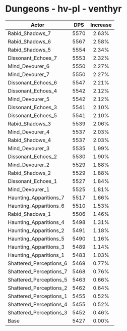 # Dungeons - hv-pl - venthyr
| Actor | DPS | Increase |
|---|:---:|:---:|
|Rabid_Shadows_7|5570|2.63%|
|Rabid_Shadows_6|5567|2.58%|
|Rabid_Shadows_5|5554|2.34%|
|Dissonant_Echoes_7|5553|2.32%|
|Mind_Devourer_6|5550|2.27%|
|Mind_Devourer_7|5550|2.27%|
|Dissonant_Echoes_6|5547|2.21%|
|Dissonant_Echoes_4|5542|2.12%|
|Mind_Devourer_5|5542|2.12%|
|Dissonant_Echoes_3|5541|2.10%|
|Dissonant_Echoes_5|5541|2.10%|
|Rabid_Shadows_3|5539|2.06%|
|Mind_Devourer_4|5537|2.03%|
|Rabid_Shadows_4|5537|2.03%|
|Mind_Devourer_3|5535|1.99%|
|Dissonant_Echoes_2|5530|1.90%|
|Mind_Devourer_2|5529|1.88%|
|Rabid_Shadows_2|5529|1.88%|
|Dissonant_Echoes_1|5527|1.84%|
|Mind_Devourer_1|5525|1.81%|
|Haunting_Apparitions_7|5517|1.66%|
|Haunting_Apparitions_6|5510|1.53%|
|Rabid_Shadows_1|5506|1.46%|
|Haunting_Apparitions_4|5498|1.31%|
|Haunting_Apparitions_2|5491|1.18%|
|Haunting_Apparitions_5|5490|1.16%|
|Haunting_Apparitions_3|5489|1.14%|
|Haunting_Apparitions_1|5483|1.03%|
|Shattered_Perceptions_6|5469|0.77%|
|Shattered_Perceptions_7|5468|0.76%|
|Shattered_Perceptions_5|5463|0.66%|
|Shattered_Perceptions_2|5462|0.64%|
|Shattered_Perceptions_1|5455|0.52%|
|Shattered_Perceptions_4|5455|0.52%|
|Shattered_Perceptions_3|5452|0.46%|
|Base|5427|0.00%|
